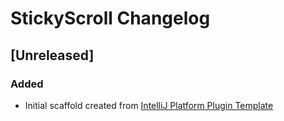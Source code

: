 <!-- Keep a Changelog guide -> https://keepachangelog.com -->

# StickyScroll Changelog

## [Unreleased]
### Added
- Initial scaffold created from [IntelliJ Platform Plugin Template](https://github.com/JetBrains/intellij-platform-plugin-template)
